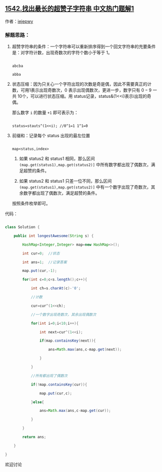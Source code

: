 ## [1542.找出最长的超赞子字符串 中文热门题解1](https://leetcode.cn/problems/find-longest-awesome-substring/solutions/100000/qian-zhui-he-zhuang-tai-ya-suo-javadai-ma-zui-chan)

作者：[iejepwy](https://leetcode.cn/u/iejepwy)

### 解题思路：

1. 超赞字符串的条件：一个字符串可以重新排序得到一个回文字符串的充要条件是：对字符计数，出现奇数次的字符个数小于等于 $1$。

    ```
    abcba
    abba
    ```

2. 状态压缩：因为只关心一个字符出现的次数是奇是偶，因此不需要真正的计数，可用1表示出现奇数次，$0$ 表示出现偶数次，更进一步，数字只有 $0-9$ 一共 $10$个，可以进行状态压缩。用 status记录，status&(1<<i)表示i出现的奇偶。

    那么数字 `i` 的数量 `+1` 即可表示为：

    ```
    status=stauts^(1<<i); //0^1=1 1^1=0
    ```

3. 前缀和：记录每个 status 出现的最左位置

    ```
    map<status,index>
    ```

    1. 如果 status2 和 status1 相同，那么区间 `(map.get(status1),map.get(status2)]` 中所有数字都出现了偶数次，满足超赞的条件。
    2. 如果 status2 和 status1 只差一位不同，那么区间 `(map.get(status1),map.get(status2)]` 中有一个数字出现了奇数次，其余数字都出现了偶数次，满足超赞的条件。

    按照条件枚举即可。

代码：

```Java []
class Solution {
    public int longestAwesome(String s) {
        HashMap<Integer,Integer> map=new HashMap<>();
        int cur=0;  //状态
        int ans=1;  //记录答案
        map.put(cur,-1); 
        for(int c=0;c<s.length();c++){
            int ch=s.charAt(c)-'0';
            //计数
            cur=cur^(1<<ch);
            //一个数字出现奇数次，其余出现偶数次
            for(int i=0;i<10;i++){
                int next=cur^(1<<i);
                if(map.containsKey(next)){
                    ans=Math.max(ans,c-map.get(next));
                }
            }
            //所有都出现了偶数次
            if(!map.containsKey(cur)){
                map.put(cur,c);
            }else{
                ans=Math.max(ans,c-map.get(cur));
            }
        }
        return ans;
    }
}
```

欢迎讨论